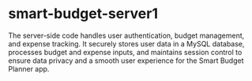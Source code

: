 # smart-budget-server1
The server-side code handles user authentication, budget management, and expense tracking. It securely stores user data in a MySQL database, processes budget and expense inputs, and maintains session control to ensure data privacy and a smooth user experience for the Smart Budget Planner app.
